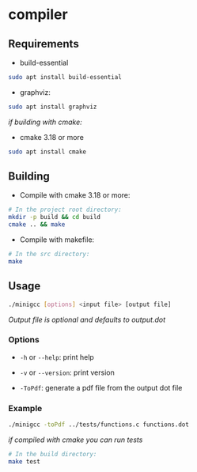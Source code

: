 # compiler

## Requirements

- build-essential

```bash
sudo apt install build-essential
```

- graphviz:

```bash
sudo apt install graphviz
```

_if building with cmake:_

- cmake 3.18 or more

```bash
sudo apt install cmake
```

## Building

- Compile with cmake 3.18 or more:

```bash
# In the project root directory:
mkdir -p build && cd build
cmake .. && make
```

- Compile with makefile:

```bash
# In the src directory:
make
```

## Usage

```bash
./minigcc [options] <input file> [output file]
```

_Output file is optional and defaults to output.dot_

### Options

- `-h` or `--help`: print help

- `-v` or `--version`: print version

- `-ToPdf`: generate a pdf file from the output dot file

### Example

```bash
./minigcc -toPdf ../tests/functions.c functions.dot
```

_if compiled with cmake you can run tests_

```bash
# In the build directory:
make test
```
